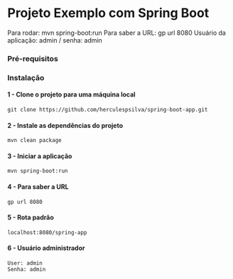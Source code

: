 # Projeto Exemplo com Spring Boot

Para rodar: mvn spring-boot:run
Para saber a URL: gp url 8080
Usuário da aplicação: admin / senha: admin

### Pré-requisitos

### Instalação
#### 1 - Clone o projeto para uma máquina local
```
git clone https://github.com/herculespsilva/spring-boot-app.git
```
#### 2 - Instale as dependências do projeto
```
mvn clean package
```
#### 3 - Iniciar a aplicação
```
mvn spring-boot:run
```
#### 4 - Para saber a URL
```
gp url 8080
```
#### 5 - Rota padrão
```
localhost:8080/spring-app
```
#### 6 - Usuário administrador
```
User: admin
Senha: admin
```
